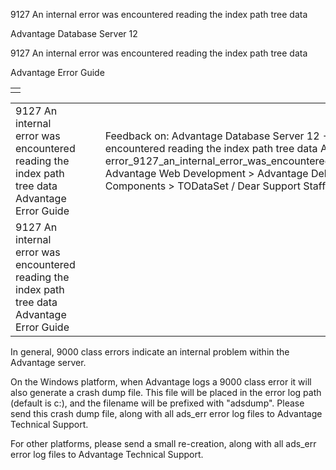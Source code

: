 9127 An internal error was encountered reading the index path tree data




Advantage Database Server 12  

9127 An internal error was encountered reading the index path tree data

Advantage Error Guide

|  |
| --- |
|  |

|  |  |  |  |  |
| --- | --- | --- | --- | --- |
| 9127 An internal error was encountered reading the index path tree data  Advantage Error Guide |  |  | Feedback on: Advantage Database Server 12 - 9127 An internal error was encountered reading the index path tree data Advantage Error Guide error\_9127\_an\_internal\_error\_was\_encountered\_reading\_the\_index\_path\_tree\_data Advantage Web Development > Advantage Delphi OData Client > Delphi OData Components > TODataSet / Dear Support Staff, |  |
| 9127 An internal error was encountered reading the index path tree data  Advantage Error Guide |  |  |  |  |

In general, 9000 class errors indicate an internal problem within the Advantage server.

On the Windows platform, when Advantage logs a 9000 class error it will also generate a crash dump file. This file will be placed in the error log path (default is c:\), and the filename will be prefixed with "adsdump". Please send this crash dump file, along with all ads\_err error log files to Advantage Technical Support.

For other platforms, please send a small re-creation, along with all ads\_err error log files to Advantage Technical Support.